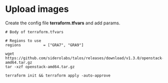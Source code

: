 # Upload images

Create the config file **terraform.tfvars** and add params.

```hcl
# Body of terraform.tfvars

# Regions to use
regions          = ["GRA7", "GRA9"]
```

```shell
wget https://github.com/siderolabs/talos/releases/download/v1.3.0/openstack-amd64.tar.gz
tar -xzf openstack-amd64.tar.gz

terraform init && terraform apply -auto-approve
```
